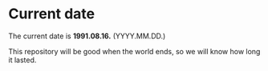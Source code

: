 # Current date

The current date is **1991.08.16.** (YYYY.MM.DD.)

This repository will be good when the world ends, so we will know how long it lasted.